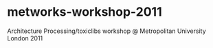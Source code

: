 metworks-workshop-2011
======================

Architecture Processing/toxiclibs workshop @ Metropolitan University London 2011
